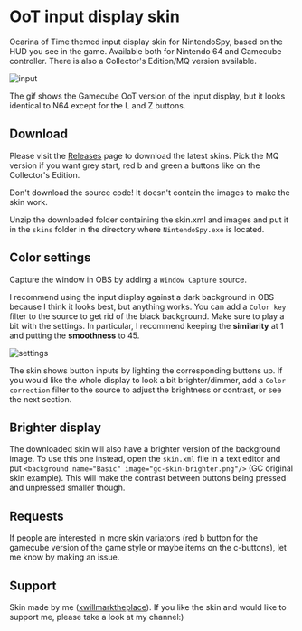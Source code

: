# OoT input display skin
Ocarina of Time themed input display skin for NintendoSpy, based on the HUD you see in the game. Available both for Nintendo 64 and Gamecube controller. There is also a Collector's Edition/MQ version available.

![input](https://github.com/xwmtp/oot-input-display/blob/master/docs/gc-input-2.gif)

The gif shows the Gamecube OoT version of the input display, but it looks identical to N64 except for the L and Z buttons.

## Download
Please visit the [Releases](https://github.com/xwmtp/oot-input-display/releases) page to download the latest skins. Pick the MQ version if you want grey start, red b and green a buttons like on the Collector's Edition.

Don't download the source code! It doesn't contain the images to make the skin work.

Unzip the downloaded folder containing the skin.xml and images and put it in the ```skins``` folder in the directory where ```NintendoSpy.exe``` is located.

## Color settings
Capture the window in OBS by adding a ```Window Capture``` source.

I recommend using the input display against a dark background in OBS because I think it looks best, but anything works. You can add a ```Color key``` filter to the source to get rid of the black background. Make sure to play a bit with the settings. In particular, I recommend keeping the **similarity** at 1 and putting the **smoothness** to 45.

![settings](https://github.com/xwmtp/oot-input-display/blob/master/docs/obs-settings.png)

The skin shows button inputs by lighting the corresponding buttons up. If you would like the whole display to look a bit brighter/dimmer, add a ```Color correction``` filter to the source to adjust the brightness or contrast, or see the next section.

## Brighter display
The downloaded skin will also have a brighter version of the background image. To use this one instead, open the ```skin.xml``` file in a text editor and put ```<background name="Basic" image="gc-skin-brighter.png"/>``` (GC original skin example). This will make the contrast between buttons being pressed and unpressed smaller though.

## Requests
If people are interested in more skin variatons (red b button for the gamecube version of the game style or maybe items on the c-buttons), let me know by making an issue.

## Support
Skin made by me ([xwillmarktheplace](https://twitch.tv/xwillmarktheplace)). If you like the skin and would like to support me, please take a look at my channel:)

